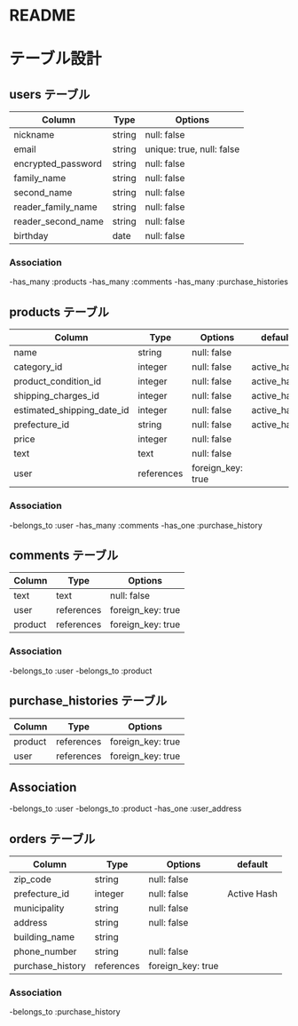 # README

# テーブル設計

## users テーブル

| Column             | Type   | Options                   |
| ------------------ | ------ | ------------------------  |
| nickname           | string | null: false               |
| email              | string | unique: true, null: false |
| encrypted_password | string | null: false               |
| family_name        | string | null: false               |
| second_name        | string | null: false               |
| reader_family_name | string | null: false               |
| reader_second_name | string | null: false               |
| birthday           | date   | null: false               |


### Association

-has_many :products
-has_many :comments
-has_many :purchase_histories

## products テーブル

| Column                     | Type      | Options           | default     |
| -------------------------- | --------- | ----------------- |-------------|
| name                       | string    | null: false       |             |
| category_id                | integer   | null: false       | active_hash |
| product_condition_id       | integer   | null: false       | active_hash |
| shipping_charges_id        | integer   | null: false       | active_hash |
| estimated_shipping_date_id | integer   | null: false       | active_hash |
| prefecture_id              | string    | null: false       | active_hash |
| price                      | integer   | null: false       |             |
| text                       | text      | null: false       |             |
| user                       | references| foreign_key: true |             |

### Association

-belongs_to :user
-has_many   :comments
-has_one    :purchase_history


## comments テーブル

| Column      | Type       | Options           |
| ----------- | ---------- | ----------------- |
| text        | text       | null: false       |
| user        | references | foreign_key: true |
| product     | references | foreign_key: true |

### Association

-belongs_to :user
-belongs_to :product

##  purchase_histories テーブル

| Column      | Type        | Options              |
| ----------- | ----------- | -------------------- |
| product     | references  | foreign_key: true    |
| user        | references  | foreign_key: true    |

## Association

-belongs_to :user
-belongs_to :product
-has_one    :user_address

## orders テーブル

| Column                  | Type       | Options             | default
| ----------------------- | ---------  | --------------------| ----------
| zip_code                | string     | null: false         |
| prefecture_id           | integer    | null: false         | Active Hash
| municipality            | string     | null: false         |
| address                 | string     | null: false         |
| building_name           | string     |                     |
| phone_number            | string     | null: false         |
| purchase_history        |references  | foreign_key: true   |

### Association

-belongs_to    :purchase_history